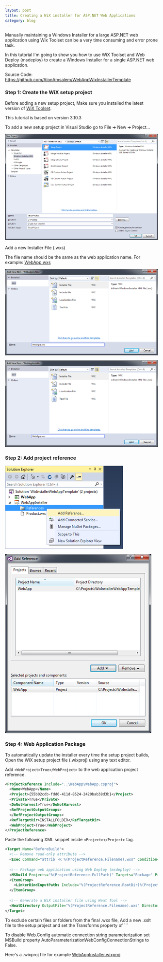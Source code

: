 ```yaml
---
layout: post
title: Creating a WiX installer for ASP.NET Web Applications
category: blog
---
```


Manually maintaining a Windows Installer for a large ASP.NET web application using Wix Toolset can be a very time consuming and error prone task.

In this tutorial I'm going to show you how to use WiX Toolset and Web Deploy (msdeploy) to create a Windows Installer for a single ASP.NET web application.

Source Code: https://github.com/AlonAmsalem/WebAppWixInstallerTemplate

### Step 1: Create the WiX setup project

Before adding a new setup project, Make sure you installed the latest version of [WiX Toolset](http://wixtoolset.org/).

This tutorial is based on version 3.10.3

To add a new setup project in Visual Studio go to File &#10140; New &#10140; Project...

![Create New WiX Project](/images/wix_aspnet_tutorial/new_wix_project.png)

Add a new Installer File (.wxs)

The file name should be the same as the web application name. For example: [WebApp.wxs](https://github.com/AlonAmsalem/WebAppWixInstallerTemplate/blob/master/WebAppInstaller/WebApp.wxs)

![Add Installer File](/images/wix_aspnet_tutorial/add_new_wxs_file.png)

![Add Transforms File](/images/wix_aspnet_tutorial/add_new_wxs_file.png)

### Step 2: Add project reference

![Add Reference](/images/wix_aspnet_tutorial/add_reference.png)

![Add Project Reference](/images/wix_aspnet_tutorial/add_project_reference.png)

### Step 4: Web Application Package

To automatically update the installer every time the setup project builds, Open the WiX setup project file (.wixproj) using any text editor.

Add ```<WebProject>True</WebProject>``` to the web application project reference.

```xml
<ProjectReference Include="..\WebApp\WebApp.csproj">
  <Name>WebApp</Name>
  <Project>{55b02cdb-fdd6-411d-8524-2429bab38d3b}</Project>
  <Private>True</Private>
  <DoNotHarvest>True</DoNotHarvest>
  <RefProjectOutputGroups>
  </RefProjectOutputGroups>
  <RefTargetDir>INSTALLFOLDER</RefTargetDir>
  <WebProject>True</WebProject>
</ProjectReference>
```

Paste the following XML snippet inside ```<Project></Project>``` tag.

```xml
<Target Name="BeforeBuild">
  <!-- Remove read-only attribute -->
  <Exec Command="attrib -R %(ProjectReference.Filename).wxs" Condition="'%(ProjectReference.WebProject)'=='True'" />
  
  <!-- Package web application using Web Deploy (msdeploy) -->
  <MSBuild Projects="%(ProjectReference.FullPath)" Targets="Package" Properties="Configuration=$(Configuration);Platform=Any CPU" Condition="'%(ProjectReference.WebProject)'=='True'" />
  <ItemGroup>
    <LinkerBindInputPaths Include="%(ProjectReference.RootDir)%(ProjectReference.Directory)obj\$(Configuration)\Package\PackageTmp\" />
  </ItemGroup>
  
  <!-- Generate a WiX installer file using Heat Tool -->
  <HeatDirectory OutputFile="%(ProjectReference.Filename).wxs" Directory="%(ProjectReference.RootDir)%(ProjectReference.Directory)obj\$(Configuration)\Package\PackageTmp\" DirectoryRefId="INSTALLFOLDER" ComponentGroupName="%(ProjectReference.Filename)" AutogenerateGuids="True" SuppressCom="True" SuppressFragments="True" SuppressRegistry="True" ToolPath="$(WixToolPath)"  Condition="'%(ProjectReference.WebProject)'=='True'" />
</Target>
```

To exclude certain files or folders from the final .wxs file, Add a new .xslt file to the setup project and set the Transforms property of ```<HeatDirectory></HeatDirectory>

To disable Web.Config automatic connection string parameterization set MSBuild property AutoParameterizationWebConfigConnectionStrings to False.

Here's a .wixproj file for example  [WebAppInstaller.wixproj](https://github.com/AlonAmsalem/WebAppWixInstallerTemplate/blob/master/WebAppInstaller/WebAppInstaller.wixproj)

